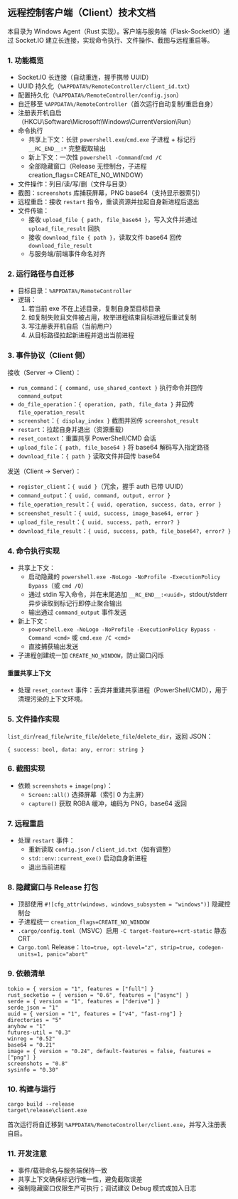## 远程控制客户端（Client）技术文档

本目录为 Windows Agent（Rust 实现）。客户端与服务端（Flask-SocketIO）通过 Socket.IO 建立长连接，实现命令执行、文件操作、截图与远程重启等。

### 1. 功能概览
- Socket.IO 长连接（自动重连，握手携带 UUID）
- UUID 持久化（`%APPDATA%/RemoteController/client_id.txt`）
- 配置持久化（`%APPDATA%/RemoteController/config.json`）
- 自迁移至 `%APPDATA%/RemoteController`（首次运行自动复制/重启自身）
- 注册表开机自启（HKCU\Software\Microsoft\Windows\CurrentVersion\Run）
- 命令执行
  - 共享上下文：长驻 `powershell.exe`/`cmd.exe` 子进程 + 标记行 `__RC_END__:*` 完整截取输出
  - 新上下文：一次性 `powershell -Command`/`cmd /C`
  - 全部隐藏窗口（Release 无控制台，子进程 creation_flags=CREATE_NO_WINDOW）
- 文件操作：列目/读/写/删（文件与目录）
- 截图：`screenshots` 库捕获屏幕，PNG base64（支持显示器索引）
- 远程重启：接收 `restart` 指令，重读资源并拉起自身新进程后退出
- 文件传输：
  - 接收 `upload_file { path, file_base64 }`，写入文件并通过 `upload_file_result` 回执
  - 接收 `download_file { path }`，读取文件 base64 回传 `download_file_result`
  - 与服务端/前端事件命名对齐

### 2. 运行路径与自迁移
- 目标目录：`%APPDATA%/RemoteController`
- 逻辑：
  1) 若当前 exe 不在上述目录，复制自身至目标目录
  2) 如复制失败且文件被占用，枚举进程结束目标进程后重试复制
  3) 写注册表开机自启（当前用户）
  4) 从目标路径拉起新进程并退出当前进程

### 3. 事件协议（Client 侧）

接收（Server → Client）：
- `run_command`：`{ command, use_shared_context }` 执行命令并回传 `command_output`
- `do_file_operation`：`{ operation, path, file_data }` 并回传 `file_operation_result`
- `screenshot`：`{ display_index }` 截图并回传 `screenshot_result`
- `restart`：拉起自身并退出（资源重载）
- `reset_context`：重置共享 PowerShell/CMD 会话
- `upload_file`：`{ path, file_base64 }` 将 base64 解码写入指定路径
- `download_file`：`{ path }` 读取文件并回传 base64

发送（Client → Server）：
- `register_client`：`{ uuid }`（冗余，握手 auth 已带 UUID）
- `command_output`：`{ uuid, command, output, error }`
- `file_operation_result`：`{ uuid, operation, success, data, error }`
- `screenshot_result`：`{ uuid, success, image_base64, error }`
- `upload_file_result`：`{ uuid, success, path, error? }`
- `download_file_result`：`{ uuid, success, path, file_base64?, error? }`

### 4. 命令执行实现
- 共享上下文：
  - 启动隐藏的 `powershell.exe -NoLogo -NoProfile -ExecutionPolicy Bypass`（或 `cmd /Q`）
  - 通过 stdin 写入命令，并在末尾追加 `__RC_END__:<uuid>`，stdout/stderr 异步读取到标记行即停止聚合输出
  - 输出通过 `command_output` 事件发送
- 新上下文：
  - `powershell.exe -NoLogo -NoProfile -ExecutionPolicy Bypass -Command <cmd>` 或 `cmd.exe /C <cmd>`
  - 直接捕获输出发送
- 子进程创建统一加 `CREATE_NO_WINDOW`，防止窗口闪烁

#### 重置共享上下文
- 处理 `reset_context` 事件：丢弃并重建共享进程（PowerShell/CMD），用于清理污染的上下文环境。

### 5. 文件操作实现
`list_dir`/`read_file`/`write_file`/`delete_file`/`delete_dir`，返回 JSON：
```
{ success: bool, data: any, error: string }
```

### 6. 截图实现
- 依赖 `screenshots` + `image(png)`：
  - `Screen::all()` 选择屏幕（索引 0 为主屏）
  - `capture()` 获取 RGBA 缓冲，编码为 PNG，base64 返回

### 7. 远程重启
- 处理 `restart` 事件：
  - 重新读取 `config.json` / `client_id.txt`（如有调整）
  - `std::env::current_exe()` 启动自身新进程
  - 退出当前进程

### 8. 隐藏窗口与 Release 打包
- 顶部使用 `#![cfg_attr(windows, windows_subsystem = "windows")]` 隐藏控制台
- 子进程统一 `creation_flags=CREATE_NO_WINDOW`
- `.cargo/config.toml`（MSVC）启用 `-C target-feature=+crt-static` 静态 CRT
- `Cargo.toml` Release：`lto=true, opt-level="z", strip=true, codegen-units=1, panic="abort"`

### 9. 依赖清单
```
tokio = { version = "1", features = ["full"] }
rust_socketio = { version = "0.6", features = ["async"] }
serde = { version = "1", features = ["derive"] }
serde_json = "1"
uuid = { version = "1", features = ["v4", "fast-rng"] }
directories = "5"
anyhow = "1"
futures-util = "0.3"
winreg = "0.52"
base64 = "0.21"
image = { version = "0.24", default-features = false, features = ["png"] }
screenshots = "0.8"
sysinfo = "0.30"
```

### 10. 构建与运行
```
cargo build --release
target\release\client.exe
```
首次运行将自迁移到 `%APPDATA%/RemoteController/client.exe`，并写入注册表自启。

### 11. 开发注意
- 事件/载荷命名与服务端保持一致
- 共享上下文确保标记行唯一性，避免截取误差
- 强制隐藏窗口仅限生产可执行；调试建议 Debug 模式或加入日志

